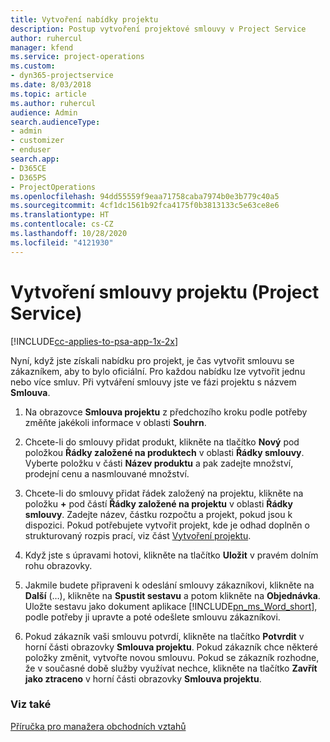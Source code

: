 ```yaml
---
title: Vytvoření nabídky projektu
description: Postup vytvoření projektové smlouvy v Project Service
author: ruhercul
manager: kfend
ms.service: project-operations
ms.custom:
- dyn365-projectservice
ms.date: 8/03/2018
ms.topic: article
ms.author: ruhercul
audience: Admin
search.audienceType:
- admin
- customizer
- enduser
search.app:
- D365CE
- D365PS
- ProjectOperations
ms.openlocfilehash: 94dd55559f9eaa71758caba7974b0e3b779c40a5
ms.sourcegitcommit: 4cf1dc1561b92fca4175f0b3813133c5e63ce8e6
ms.translationtype: HT
ms.contentlocale: cs-CZ
ms.lasthandoff: 10/28/2020
ms.locfileid: "4121930"
---
```

# <a name="create-a-project-contract-project-service"></a>Vytvoření smlouvy projektu (Project Service)

[!INCLUDE[cc-applies-to-psa-app-1x-2x](../includes/cc-applies-to-psa-app-1x-2x.md)]

Nyní, když jste získali nabídku pro projekt, je čas vytvořit smlouvu se zákazníkem, aby to bylo oficiální. Pro každou nabídku lze vytvořit jednu nebo více smluv. Při vytváření smlouvy jste ve fázi projektu s názvem **Smlouva**.  
  
1. Na obrazovce **Smlouva projektu** z předchozího kroku podle potřeby změňte jakékoli informace v oblasti **Souhrn**.  
  
2. Chcete-li do smlouvy přidat produkt, klikněte na tlačítko **Nový** pod položkou **Řádky založené na produktech** v oblasti **Řádky smlouvy**. Vyberte položku v části **Název produktu** a pak zadejte množství, prodejní cenu a nasmlouvané množství.  
  
3. Chcete-li do smlouvy přidat řádek založený na projektu, klikněte na položku **+** pod částí **Řádky založené na projektu** v oblasti **Řádky smlouvy**. Zadejte název, částku rozpočtu a projekt, pokud jsou k dispozici. Pokud potřebujete vytvořit projekt, kde je odhad doplněn o strukturovaný rozpis prací, viz část [Vytvoření projektu](../psa/create-project.md).  
  
4. Když jste s úpravami hotovi, klikněte na tlačítko **Uložit** v pravém dolním rohu obrazovky.  
  
5. Jakmile budete připraveni k odeslání smlouvy zákazníkovi, klikněte na **Další** (…), klikněte na **Spustit sestavu** a potom klikněte na **Objednávka**. Uložte sestavu jako dokument aplikace [!INCLUDE[pn_ms_Word_short](../includes/pn-ms-word-short.md)], podle potřeby ji upravte a poté odešlete smlouvu zákazníkovi.  
  
6. Pokud zákazník vaši smlouvu potvrdí, klikněte na tlačítko **Potvrdit** v horní části obrazovky **Smlouva projektu**. Pokud zákazník chce některé položky změnit, vytvořte novou smlouvu. Pokud se zákazník rozhodne, že v současné době služby využívat nechce, klikněte na tlačítko **Zavřít jako ztraceno** v horní části obrazovky **Smlouva projektu**.  
  
### <a name="see-also"></a>Viz také  
 [Příručka pro manažera obchodních vztahů](../psa/account-manager-guide.md)
